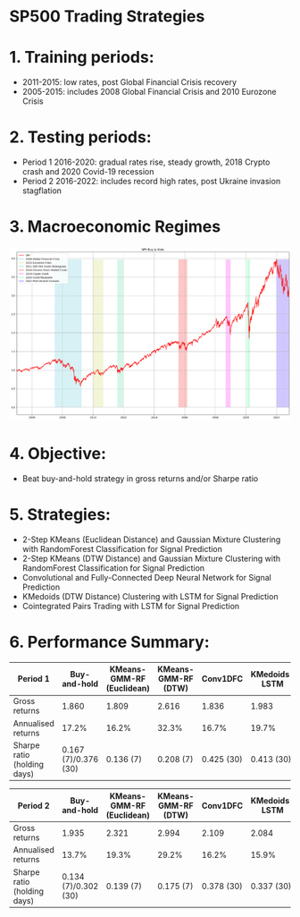 # SP500 Trading Strategies

# 1. Training periods:
- 2011-2015: low rates, post Global Financial Crisis recovery
- 2005-2015: includes 2008 Global Financial Crisis and 2010 Eurozone Crisis

# 2. Testing periods:
- Period 1 2016-2020: gradual rates rise, steady growth, 2018 Crypto crash and 2020 Covid-19 recession
- Period 2 2016-2022: includes record high rates, post Ukraine invasion stagflation

# 3. Macroeconomic Regimes

![alt text](https://github.com/Lzhenghong/Quant-Projects/blob/main/SP500/SP500%20macro%20chart.png)

# 4. Objective:
- Beat buy-and-hold strategy in gross returns and/or Sharpe ratio

# 5. Strategies:
- 2-Step KMeans (Euclidean Distance) and Gaussian Mixture Clustering with RandomForest Classification for Signal Prediction
- 2-Step KMeans (DTW Distance) and Gaussian Mixture Clustering with RandomForest Classification for Signal Prediction
- Convolutional and Fully-Connected Deep Neural Network for Signal Prediction
- KMedoids (DTW Distance) Clustering with LSTM for Signal Prediction
- Cointegrated Pairs Trading with LSTM for Signal Prediction

# 6. Performance Summary:

|Period 1|Buy-and-hold|KMeans-GMM-RF (Euclidean)|KMeans-GMM-RF (DTW)|Conv1DFC|KMedoids-LSTM|Cointegration-LSTM|
|---|---|---|---|---|---|---|
|Gross returns|1.860|1.809|2.616|1.836|1.983|4.230|
|Annualised returns|17.2%|16.2%|32.3%|16.7%|19.7%|64.6%|
|Sharpe ratio (holding days)|0.167 (7)/0.376 (30)|0.136 (7)|0.208 (7)|0.425 (30)|0.413 (30)|1.198 (30)|

|Period 2|Buy-and-hold|KMeans-GMM-RF (Euclidean)|KMeans-GMM-RF (DTW)|Conv1DFC|KMedoids-LSTM|Cointegration-LSTM|
|---|---|---|---|---|---|---|
|Gross returns|1.935|2.321|2.994|2.109|2.084|8.491|
|Annualised returns|13.7%|19.3%|29.2%|16.2%|15.9%|109.7%|
|Sharpe ratio (holding days)|0.134 (7)/0.302 (30)|0.139 (7)|0.175 (7)|0.378 (30)|0.337 (30)|1.224 (30)|